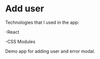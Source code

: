 # Add user

Technologies that I used in the app:

-React

-CSS Modules

Demo app for adding user and error modal.

